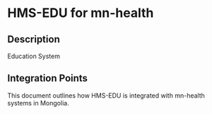 # HMS-EDU for mn-health

## Description

Education System

## Integration Points

This document outlines how HMS-EDU is integrated with mn-health systems in Mongolia.
